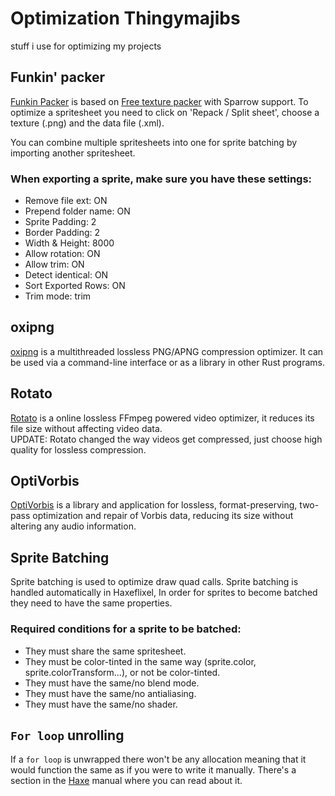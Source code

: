 # Optimization Thingymajibs
stuff i use for optimizing my projects

## Funkin' packer

[Funkin Packer](https://neeeoo.github.io/funkin-packer/) is based on [Free texture packer](https://github.com/odrick/free-tex-packer) with Sparrow support. 
To optimize a spritesheet you need to click on 'Repack / Split sheet', choose a texture (.png) and the data file (.xml).

You can combine multiple spritesheets into one for sprite batching by importing another spritesheet.

### When exporting a sprite, make sure you have these settings:

* Remove file ext: ON
* Prepend folder name: ON
* Sprite Padding: 2
* Border Padding: 2
* Width & Height: 8000
* Allow rotation: ON
* Allow trim: ON
* Detect identical: ON
* Sort Exported Rows: ON
* Trim mode: trim


## oxipng

[oxipng](https://github.com/oxipng/oxipng) is a multithreaded lossless PNG/APNG compression optimizer. It can be used via a command-line interface or as a library in other Rust programs.


## Rotato

[Rotato](https://tools.rotato.app/compress) is a online lossless FFmpeg powered video optimizer, it reduces its file size without affecting video data.
<br/>
UPDATE: Rotato changed the way videos get compressed, just choose high quality for lossless compression.


## OptiVorbis
[OptiVorbis](https://optivorbis.github.io/OptiVorbis/) is a library and application for lossless, format-preserving, two-pass optimization and repair of Vorbis data, reducing its size without altering any audio information.


## Sprite Batching

Sprite batching is used to optimize draw quad calls.
Sprite batching is handled automatically in Haxeflixel, In order for sprites to become batched they need to have the same properties.

### Required conditions for a sprite to be batched:

* They must share the same spritesheet.
* They must be color-tinted in the same way (sprite.color, sprite.colorTransform...), or not be color-tinted.
* They must have the same/no blend mode.
* They must have the same/no antialiasing.
* They must have the same/no shader.

## `For loop` unrolling

If a `for loop` is unwrapped there won't be any allocation meaning that it would function the same as if you were to write it manually.
There's a section in the [Haxe](https://haxe.org/manual/cr-loop-unrolling.html) manual where you can read about it.
